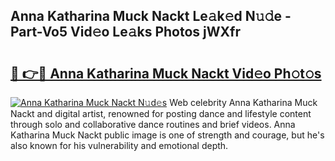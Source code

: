 ## Anna Katharina Muck Nackt Le𝚊k𝚎d N𝚞𝚍e - Part-Vo5 Vid𝚎o Le𝚊ks Photos jWXfr

# <h2><a href="http://fb5gc7.evod.top/?m=Anna+Katharina+Muck+Nackt">🔗 👉🔴 Anna Katharina Muck Nackt Vid𝚎o Ph𝚘t𝚘s</a></h2>

[![Anna Katharina Muck Nackt N𝚞d𝚎s](https://i.imgur.com/8V9OHl7.gif)](http://fb5gc7.evod.top/?m=Anna+Katharina+Muck+Nackt)
Web celebrity Anna Katharina Muck Nackt and digital artist, renowned for posting dance and lifestyle content through solo and collaborative dance routines and brief videos. Anna Katharina Muck Nackt public image is one of strength and courage, but he's also known for his vulnerability and emotional depth. 
